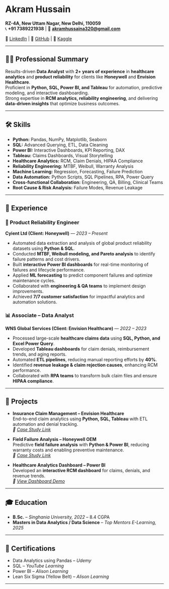 # Akram Hussain

**RZ-4A, New Uttam Nagar, New Delhi, 110059**  
📞 **+91 7389221938** | 📧 **akramhussaina320@gmail.com**  

🔗 [LinkedIn](#) | 🔗 [GitHub](#) | 🔗 [Kaggle](#)

---

## 👨‍💻 Professional Summary  
Results-driven **Data Analyst** with **2+ years of experience** in **healthcare analytics** and **product reliability** for clients like **Honeywell** and **Envision Healthcare**.  
Proficient in **Python, SQL, Power BI, and Tableau** for automation, predictive modeling, and interactive dashboarding.  
Strong expertise in **RCM analytics, reliability engineering**, and delivering **data-driven insights** that optimize business outcomes.

---

## 🛠 Skills  

- **Python:** Pandas, NumPy, Matplotlib, Seaborn  
- **SQL:** Advanced Querying, ETL, Data Cleaning  
- **Power BI:** Interactive Dashboards, KPI Reporting, DAX  
- **Tableau:** Claims Dashboards, Visual Storytelling  
- **Healthcare Analytics:** RCM, Claim Denials, HIPAA Compliance  
- **Reliability Engineering:** MTBF, Weibull, Warranty Analysis  
- **Machine Learning:** Regression, Forecasting, Failure Prediction  
- **Data Automation:** Python Scripts, SQL Pipelines, RPA, Power Query  
- **Cross-functional Collaboration:** Engineering, QA, Billing, Clinical Teams  
- **Root Cause & Risk Analysis:** Failure Modes, Revenue Leakage  

---

## 💼 Experience  

### 🔧 Product Reliability Engineer  
**Cyient Ltd (Client: Honeywell)** — *2023 – Present*  
- Automated data extraction and analysis of global product reliability datasets using **Python & SQL**.  
- Conducted **MTBF, Weibull modeling, and Pareto analysis** to identify failure patterns and cost drivers.  
- Built **interactive Power BI dashboards** for real-time monitoring of failures and lifecycle performance.  
- Applied **ML forecasting** to predict component failures and optimize maintenance cycles.  
- Collaborated with **engineering & QA teams** to implement design improvements.  
- Achieved **7/7 customer satisfaction** for impactful analytics and automation solutions.  

### 📊 Associate – Data Analyst  
**WNS Global Services (Client: Envision Healthcare)** — *2022 – 2023*  
- Processed large-scale **healthcare claims data** using **SQL, Python, and Excel Power Query**.  
- Developed **Tableau dashboards** for claim denials, reimbursement trends, and aging reports.  
- Automated **ETL pipelines**, reducing manual reporting efforts by **40%**.  
- Identified **revenue leakage & claim rejection causes**, enhancing RCM performance.  
- Collaborated with **RPA teams** to transform bulk claim files and ensure **HIPAA compliance**.  

---

## 📁 Projects  

- **Insurance Claim Management – Envision Healthcare**  
  End-to-end claim analytics using **Python, SQL, Tableau** with ETL automation and denial tracking.  
  *🔗 [Case Study Link](#)*  

- **Field Failure Analysis – Honeywell OEM**  
  Predictive **field failure analysis** with **Python & Power BI**, reducing warranty costs and enabling preventive maintenance.  
  *🔗 [Case Study Link](#)*  

- **Healthcare Analytics Dashboard – Power BI**  
  Developed an **interactive RCM dashboard** for claims, denials, and revenue trends.  
  *🔗 [View Dashboard Demo](#)*  

---

## 🎓 Education  

- **B.Sc.** – *Singhania University, 2022* – 8.4 CGPA  
- **Masters in Data Analytics / Data Science** – *Top Mentors E-Learning, 2025*  

---

## 📜 Certifications  

- Data Analytics using Pandas – *Udemy*  
- SQL – *YouTube Learning*  
- Power BI – *Alison Learning*  
- Lean Six Sigma (Yellow Belt) – *Alison Learning*  

---
